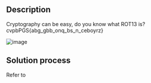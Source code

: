 ## Description
Cryptography can be easy, do you know what ROT13 is? cvpbPGS{abg_gbb_onq_bs_n_ceboyrz}

![image](https://github.com/neonwuchang/don-t_set_up_flags/assets/103783716/95ad5ae4-62b3-4102-824e-163fe0e7ec96)

## Solution process

Refer to 
